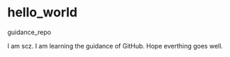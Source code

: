 # hello_world
guidance_repo

I am scz. I am learning the guidance of GitHub.
Hope everthing goes well.
